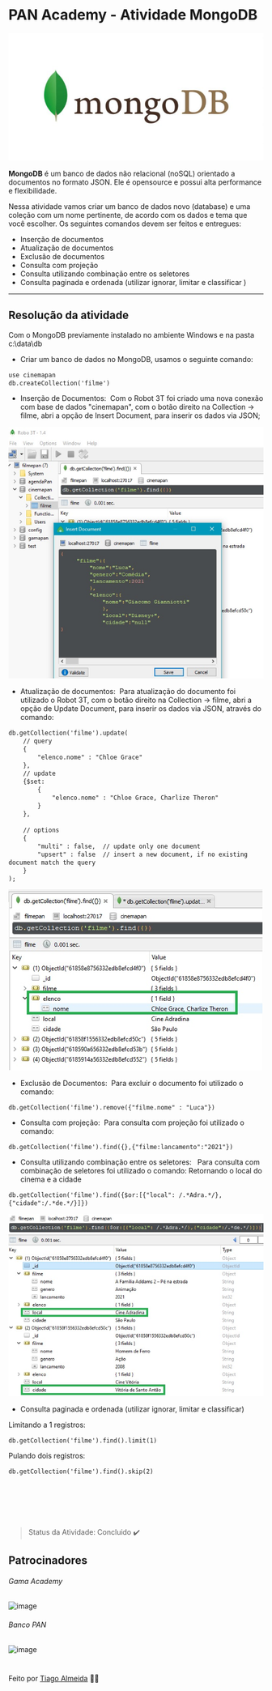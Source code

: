 # PAN Academy - Atividade MongoDB

![](https://github.com/tiagodalmeida87/BancoPan_Tiago/blob/main/tarefa_mongodb/src/img/mongodb.jpg)


**MongoDB** é um banco de dados não relacional (noSQL) orientado a documentos no formato JSON. Ele é opensource e possui alta performance e flexibilidade.

Nessa atividade vamos criar um banco de dados novo (database) e uma coleção com um nome pertinente, de acordo com os dados e tema que você escolher. Os seguintes comandos devem ser feitos e entregues:
- Inserção de documentos
- Atualização de documentos
- Exclusão de documentos
- Consulta com projeção
- Consulta utilizando combinação entre os seletores
- Consulta paginada e ordenada (utilizar ignorar, limitar e classificar )
&nbsp;
---

## Resolução da atividade

Com o MongoDB previamente instalado no ambiente Windows e na pasta c:\data\db 
 
  - Criar um banco de dados no MongoDB, usamos o seguinte comando: 
```
use cinemapan
db.createCollection('filme')
```

 - Inserção de Documentos:&nbsp;
Com o Robot 3T foi criado uma nova conexão com base de dados "cinemapan", com o botão direito na Collection -> filme, abri a opção de Insert Document, para inserir os dados via JSON;


![](https://github.com/tiagodalmeida87/BancoPan_Tiago/blob/main/tarefa_mongodb/src/img/Inserir_dados.jpg)


 - Atualização de documentos:&nbsp;
Para atualização do documento foi utilizado o Robot 3T, com o botão direito na Collection -> filme, abri a opção de Update Document, para inserir os dados via JSON, através do comando:

```
db.getCollection('filme').update(
    // query 
    {
        "elenco.nome" : "Chloe Grace"
    },
    // update 
    {$set:
        {
            "elenco.nome" : "Chloe Grace, Charlize Theron"
        }   
    },
    
    // options 
    {
        "multi" : false,  // update only one document 
        "upsert" : false  // insert a new document, if no existing document match the query 
    }
);
```


![](https://github.com/tiagodalmeida87/BancoPan_Tiago/blob/main/tarefa_mongodb/src/img/atualiza%C3%A7%C3%A3o.jpg)


 - Exclusão de Documentos:&nbsp;
Para excluir o documento foi utilizado o comando:
```
db.getCollection('filme').remove({"filme.nome" : "Luca"})
```

 - Consulta com projeção:&nbsp;
Para consulta com projeção foi utilizado o comando:
```
db.getCollection('filme').find({},{"filme:lancamento":"2021"})
```

 - Consulta utilizando combinação entre os seletores:
&nbsp;
Para consulta com combinação de seletores foi utilizado o comando:
Retornando o local do cinema e a cidade 
```
db.getCollection('filme').find({$or:[{"local": /.*Adra.*/},{"cidade":/.*de.*/}]})
```


![](https://github.com/tiagodalmeida87/BancoPan_Tiago/blob/main/tarefa_mongodb/src/img/combinacao_seletores.jpg)


- Consulta paginada e ordenada (utilizar ignorar, limitar e classificar)

Limitando a 1 registros:
```
db.getCollection('filme').find().limit(1)
```

Pulando dois registros:
```
db.getCollection('filme').find().skip(2)
```
&nbsp;
---
&nbsp;

> Status da Atividade: Concluido :heavy_check_mark:


## Patrocinadores


###### Gama Academy
![image](https://user-images.githubusercontent.com/92064386/138007156-3ae6e393-a770-4bf7-85cb-9f9d390fb118.png)


###### Banco PAN
![image](https://user-images.githubusercontent.com/92064386/138007193-47cac947-928e-4909-a299-0ae99b35eed9.png)

# 

Feito por [Tiago Almeida](https://github.com/tiagodalmeida87) 🧑‍💻